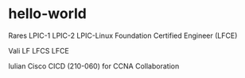 # hello-world
Rares
LPIC-1
LPIC-2
LPIC-Linux Foundation Certified Engineer (LFCE) 


Vali
LF
LFCS
LFCE

Iulian 
Cisco CICD (210-060) for CCNA Collaboration
